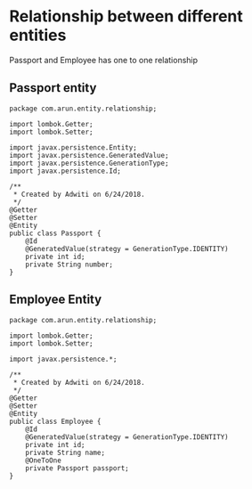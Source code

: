 # Relationship between different entities


Passport and Employee has one to one relationship

## Passport entity

    package com.arun.entity.relationship;
    
    import lombok.Getter;
    import lombok.Setter;
    
    import javax.persistence.Entity;
    import javax.persistence.GeneratedValue;
    import javax.persistence.GenerationType;
    import javax.persistence.Id;
    
    /**
     * Created by Adwiti on 6/24/2018.
     */
    @Getter
    @Setter
    @Entity
    public class Passport {
        @Id
        @GeneratedValue(strategy = GenerationType.IDENTITY)
        private int id;
        private String number;
    }

## Employee Entity

    package com.arun.entity.relationship;
    
    import lombok.Getter;
    import lombok.Setter;
    
    import javax.persistence.*;
    
    /**
     * Created by Adwiti on 6/24/2018.
     */
    @Getter
    @Setter
    @Entity
    public class Employee {
        @Id
        @GeneratedValue(strategy = GenerationType.IDENTITY)
        private int id;
        private String name;
        @OneToOne
        private Passport passport;
    }

